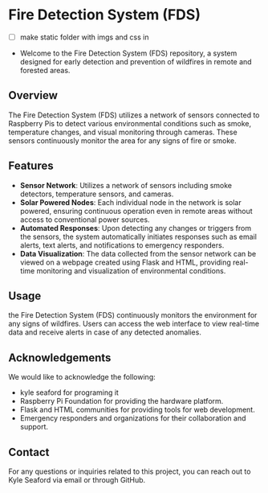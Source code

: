 # Fire Detection System (FDS)


- [ ] make static folder with imgs and css in 
- Welcome to the Fire Detection System (FDS) repository, a system designed for early detection and prevention of wildfires in remote and forested areas.

## Overview

The Fire Detection System (FDS) utilizes a network of sensors connected to Raspberry Pis to detect various environmental conditions such as smoke, temperature changes, and visual monitoring through cameras. These sensors continuously monitor the area for any signs of fire or smoke.

## Features

- **Sensor Network**: Utilizes a network of sensors including smoke detectors, temperature sensors, and cameras.
- **Solar Powered Nodes**: Each individual node in the network is solar powered, ensuring continuous operation even in remote areas without access to conventional power sources.
- **Automated Responses**: Upon detecting any changes or triggers from the sensors, the system automatically initiates responses such as email alerts, text alerts, and notifications to emergency responders.
- **Data Visualization**: The data collected from the sensor network can be viewed on a webpage created using Flask and HTML, providing real-time monitoring and visualization of environmental conditions.

## Usage

the Fire Detection System (FDS) continuously monitors the environment for any signs of wildfires. Users can access the web interface to view real-time data and receive alerts in case of any detected anomalies.

## Acknowledgements

We would like to acknowledge the following:

- kyle seaford for programing it
- Raspberry Pi Foundation for providing the hardware platform.
- Flask and HTML communities for providing tools for web development.
- Emergency responders and organizations for their collaboration and support.

## Contact

For any questions or inquiries related to this project, you can reach out to Kyle Seaford via email or through GitHub.
